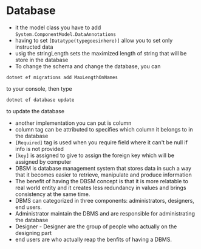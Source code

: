 # Database
- it the model class you have to add `System.ComponentModel.DataAnnotations`
- having to set `[Datatype(typegoesinhere)]` allow you to set only instructed data
- usig the stringLength sets the maximized length of string that will be store in the database
- To change the schema and change the database, you can
```
dotnet ef migrations add MaxLengthOnNames
```
to your console, then type
```
dotnet ef database update
```
to update the database
- another implementation you can put is column
- column tag can be attributed to specifies which column it belongs to in the database
- `[Required]` tag is used when you require field where it can't be null if info is not provided
- `[key]` is assigned to give to assign the foreign key which will be assigned by computer
- DBSM is database management system that stores data in such a way that it becomes easier to retrieve, manipulate and produce information
- The benefit of having the DBSM concept is that it is more relatable to real world entity and it creates less redundancy in values and brings consistency at the same time.
- DBMS can categorized in three components: administrators, designers, end users.
- Administrator maintain the DBMS and are responsible for administrating the database
- Designer - Designer are the group of people who actually on the designing part
- end users are who actually reap the benfits of having a DBMS.